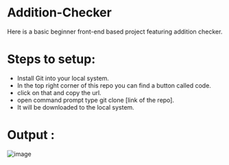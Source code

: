 # Addition-Checker
Here is a basic beginner front-end based project featuring addition checker.

# Steps to setup:
- Install Git into your local system.
- In the top right corner of this repo you can find a button called code.
- click on that and copy the url.
- open command prompt type git clone [link of the repo].
- It will be downloaded to the local system.

# Output :
![image](https://github.com/user-attachments/assets/822043ff-65fa-4ec7-8eaf-34e72ae434df)

